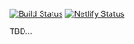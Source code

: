 [![Build Status](https://travis-ci.org/backpackerhh/personal-website-react.svg?branch=master)](https://travis-ci.org/backpackerhh/personal-website-react) [![Netlify Status](https://api.netlify.com/api/v1/badges/e2b455f1-3706-46c8-a578-a14f57736a3b/deploy-status)](https://app.netlify.com/sites/davidmontesdeoca/deploys)

TBD...
